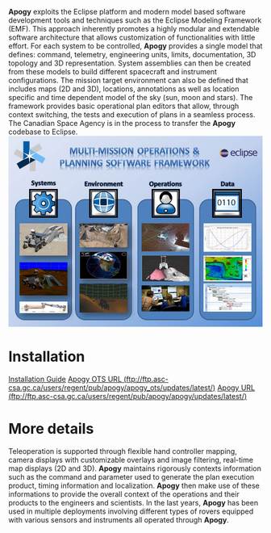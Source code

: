 **Apogy** exploits the Eclipse platform and modern model based software development tools and techniques such as the Eclipse Modeling Framework (EMF). This approach inherently promotes a highly modular and extendable software architecture that allows customization of functionalities with little effort. For each system to be controlled, **Apogy** provides a single model that defines: command, telemetry, engineering units, limits, documentation, 3D topology and 3D representation. System assemblies can then be created from these models to build different spacecraft and instrument configurations. The mission target environment can also be defined that includes maps (2D and 3D), locations, annotations as well as location specific and time dependent model of the sky (sun, moon and stars). The framework provides basic operational plan editors that allow, through context switching, the tests and execution of plans in a seamless process. The Canadian Space Agency is in the process to transfer the **Apogy** codebase to Eclipse.
![Apogy Overview](/doc/org.eclipse.symphony.doc/resources/main/apogy_overview.jpg "Apogy Overview")

# Installation #
[Installation Guide](ftp://ftp.asc-csa.gc.ca/users/regent/pub/apogy/installation.html)
[Apogy OTS URL (ftp://ftp.asc-csa.gc.ca/users/regent/pub/apogy/apogy_ots/updates/latest/)](ftp://ftp.asc-csa.gc.ca/users/regent/pub/apogy/apogy_ots/updates/latest/)
[Apogy URL (ftp://ftp.asc-csa.gc.ca/users/regent/pub/apogy/apogy/updates/latest/)](ftp://ftp.asc-csa.gc.ca/users/regent/pub/apogy/apogy/updates/latest/)

# More details #
Teleoperation is supported through flexible hand controller mapping, camera displays with customizable overlays and image filtering, real-time map displays (2D and 3D). **Apogy** maintains rigorously contexts information such as the command and parameter used to generate the plan execution product, timing information and localization. **Apogy** then make use of these informations to provide the overall context of the operations and their products to the engineers and scientists. In the last years, **Apogy** has been used in multiple deployments involving different types of rovers equipped with various sensors and instruments all operated through **Apogy**. 